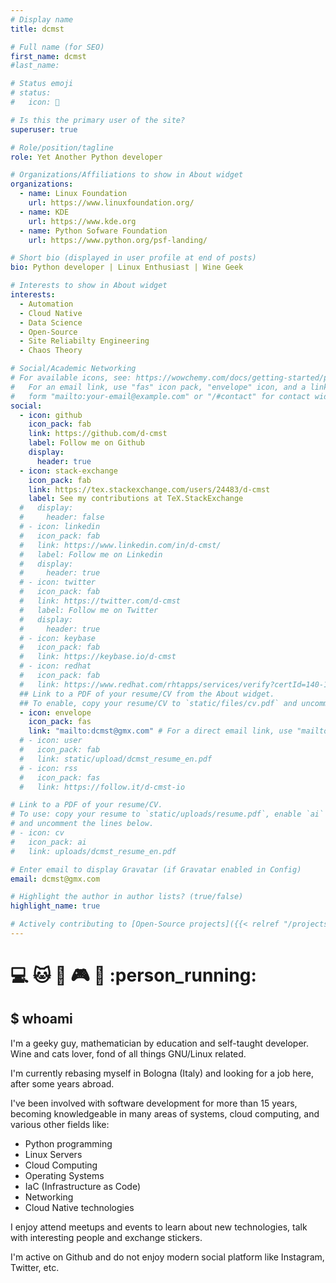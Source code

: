 ```yaml
---
# Display name
title: dcmst

# Full name (for SEO)
first_name: dcmst
#last_name:

# Status emoji
# status: 
#   icon: 👋

# Is this the primary user of the site?
superuser: true

# Role/position/tagline
role: Yet Another Python developer

# Organizations/Affiliations to show in About widget
organizations:
  - name: Linux Foundation
    url: https://www.linuxfoundation.org/
  - name: KDE
    url: https://www.kde.org
  - name: Python Sofware Foundation
    url: https://www.python.org/psf-landing/

# Short bio (displayed in user profile at end of posts)
bio: Python developer | Linux Enthusiast | Wine Geek

# Interests to show in About widget
interests:
  - Automation
  - Cloud Native
  - Data Science
  - Open-Source
  - Site Reliabilty Engineering
  - Chaos Theory

# Social/Academic Networking
# For available icons, see: https://wowchemy.com/docs/getting-started/page-builder/#icons
#   For an email link, use "fas" icon pack, "envelope" icon, and a link in the
#   form "mailto:your-email@example.com" or "/#contact" for contact widget.
social:
  - icon: github
    icon_pack: fab
    link: https://github.com/d-cmst
    label: Follow me on Github
    display:
      header: true
  - icon: stack-exchange
    icon_pack: fab
    link: https://tex.stackexchange.com/users/24483/d-cmst
    label: See my contributions at TeX.StackExchange
  #   display:
  #     header: false
  # - icon: linkedin
  #   icon_pack: fab
  #   link: https://www.linkedin.com/in/d-cmst/
  #   label: Follow me on Linkedin
  #   display:
  #     header: true
  # - icon: twitter
  #   icon_pack: fab
  #   link: https://twitter.com/d-cmst
  #   label: Follow me on Twitter
  #   display:
  #     header: true
  # - icon: keybase
  #   icon_pack: fab
  #   link: https://keybase.io/d-cmst
  # - icon: redhat
  #   icon_pack: fab
  #   link: https://www.redhat.com/rhtapps/services/verify?certId=140-122-987
  ## Link to a PDF of your resume/CV from the About widget.
  ## To enable, copy your resume/CV to `static/files/cv.pdf` and uncomment the lines below.
  - icon: envelope
    icon_pack: fas
    link: "mailto:dcmst@gmx.com" # For a direct email link, use "mailto:test@example.org".
  # - icon: user
  #   icon_pack: fab
  #   link: static/upload/dcmst_resume_en.pdf
  # - icon: rss
  #   icon_pack: fas
  #   link: https://follow.it/d-cmst-io

# Link to a PDF of your resume/CV.
# To use: copy your resume to `static/uploads/resume.pdf`, enable `ai` icons in `params.yaml`,
# and uncomment the lines below.
# - icon: cv
#   icon_pack: ai
#   link: uploads/dcmst_resume_en.pdf

# Enter email to display Gravatar (if Gravatar enabled in Config)
email: dcmst@gmx.com

# Highlight the author in author lists? (true/false)
highlight_name: true

# Actively contributing to [Open-Source projects]({{< relref "/projects#open-source" >}}) as well as learn new stuff every day and I would try to share in this blog.
---
```


# :computer: :cat: :wine_glass: :video_game: :cinema: :person_running: 

## $ whoami

I'm a geeky guy, mathematician by education and self-taught developer. Wine and cats lover, fond of all things GNU/Linux related.

I'm currently rebasing myself in Bologna (Italy) and looking for a job here, after some years abroad.

I've been involved with software development for more than 15 years, becoming knowledgeable in many areas of systems, cloud computing, and various other fields like:

- Python programming
- Linux Servers
- Cloud Computing
- Operating Systems
- IaC (Infrastructure as Code)
- Networking
- Cloud Native technologies

I enjoy attend meetups and events to learn about new technologies, talk with interesting people and exchange stickers.

I'm active on Github and do not enjoy modern social platform like Instagram, Twitter, etc. 
